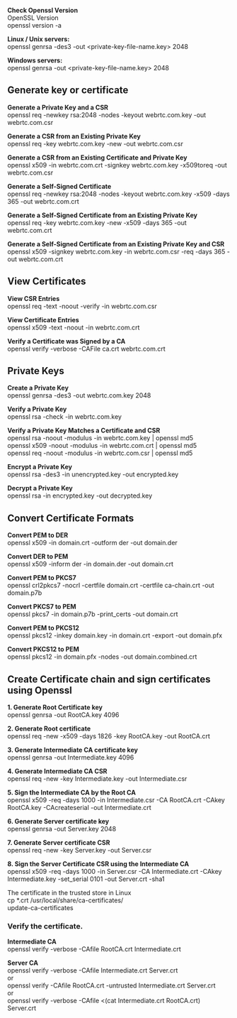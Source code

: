 **Check Openssl Version**  
OpenSSL Version  
openssl version -a
  
  
**Linux / Unix servers:**  
openssl genrsa -des3 -out <private-key-file-name.key> 2048
  
**Windows servers:**  
openssl genrsa -out <private-key-file-name.key>  2048
  
## Generate key or certificate
**Generate a Private Key and a CSR**  
openssl req -newkey rsa:2048 -nodes -keyout webrtc.com.key -out webrtc.com.csr
  
**Generate a CSR from an Existing Private Key**  
openssl req -key webrtc.com.key -new -out webrtc.com.csr
  
**Generate a CSR from an Existing Certificate and Private Key**  
openssl x509 -in webrtc.com.crt -signkey webrtc.com.key -x509toreq -out webrtc.com.csr
  
**Generate a Self-Signed Certificate**  
openssl req -newkey rsa:2048 -nodes -keyout webrtc.com.key -x509 -days 365 -out webrtc.com.crt
  
**Generate a Self-Signed Certificate from an Existing Private Key**  
openssl req -key webrtc.com.key -new -x509 -days 365 -out webrtc.com.crt
  
**Generate a Self-Signed Certificate from an Existing Private Key and CSR**  
openssl x509 -signkey webrtc.com.key -in webrtc.com.csr -req -days 365 -out webrtc.com.crt
  
## View Certificates
**View CSR Entries**  
openssl req -text -noout -verify -in webrtc.com.csr
  
**View Certificate Entries**  
openssl x509 -text -noout -in webrtc.com.crt
  
**Verify a Certificate was Signed by a CA**  
openssl verify -verbose -CAFile ca.crt webrtc.com.crt
  
## Private Keys
**Create a Private Key**  
openssl genrsa -des3 -out webrtc.com.key 2048
  
**Verify a Private Key**  
openssl rsa -check -in webrtc.com.key
  
**Verify a Private Key Matches a Certificate and CSR**  
openssl rsa -noout -modulus -in webrtc.com.key | openssl md5  
openssl x509 -noout -modulus -in webrtc.com.crt | openssl md5  
openssl req -noout -modulus -in webrtc.com.csr | openssl md5  
  
**Encrypt a Private Key**  
openssl rsa -des3 -in unencrypted.key -out encrypted.key
  
**Decrypt a Private Key**  
openssl rsa -in encrypted.key -out decrypted.key
  
## Convert Certificate Formats
**Convert PEM to DER**  
openssl x509 -in domain.crt -outform der -out domain.der
  
**Convert DER to PEM**  
openssl x509 -inform der -in domain.der -out domain.crt
  
**Convert PEM to PKCS7**  
openssl crl2pkcs7 -nocrl -certfile domain.crt -certfile ca-chain.crt -out domain.p7b
  
**Convert PKCS7 to PEM**  
openssl pkcs7 -in domain.p7b -print_certs -out domain.crt
  
**Convert PEM to PKCS12**  
openssl pkcs12 -inkey domain.key -in domain.crt -export -out domain.pfx
  
**Convert PKCS12 to PEM**  
openssl pkcs12 -in domain.pfx -nodes -out domain.combined.crt
  
## Create Certificate chain and sign certificates using Openssl  
**1. Generate Root Certificate key**  
openssl genrsa -out RootCA.key 4096
  
**2. Generate Root certificate**  
openssl req -new -x509 -days 1826 -key RootCA.key -out RootCA.crt
  
**3. Generate Intermediate CA certificate key**  
openssl genrsa -out Intermediate.key 4096
  
**4. Generate Intermediate CA CSR**  
openssl req -new -key Intermediate.key -out Intermediate.csr
  
**5. Sign the Intermediate CA by the Root CA**  
openssl x509 -req -days 1000 -in Intermediate.csr -CA RootCA.crt -CAkey RootCA.key -CAcreateserial -out Intermediate.crt
  
**6. Generate Server certificate key**  
openssl genrsa -out Server.key 2048
  
**7. Generate Server certificate CSR**  
openssl req -new -key Server.key -out Server.csr
  
**8. Sign the Server Certificate CSR using the Intermediate CA**  
openssl x509 -req -days 1000 -in Server.csr -CA Intermediate.crt -CAkey Intermediate.key -set_serial 0101 -out Server.crt -sha1
  
The certificate in the trusted store in Linux  
cp *.crt  /usr/local/share/ca-certificates/  
update-ca-certificates  
  
### Verify the certificate.  
**Intermediate CA**  
openssl verify -verbose -CAfile RootCA.crt Intermediate.crt
  
**Server CA**  
openssl verify -verbose -CAfile Intermediate.crt Server.crt  
or  
openssl verify -CAfile RootCA.crt -untrusted Intermediate.crt Server.crt  
or  
openssl verify -verbose -CAfile <(cat Intermediate.crt RootCA.crt) Server.crt  
  
